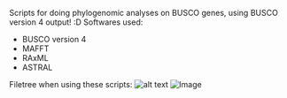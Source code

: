 Scripts for doing phylogenomic analyses on BUSCO genes, using BUSCO version 4 output! :D
Softwares used:
- BUSCO version 4
- MAFFT
- RAxML
- ASTRAL

Filetree when using these scripts:
![alt text](https://github.com/[username]/[reponame]/blob/[branch]/image.jpg?raw=true)
![Image](https://github.com/fernmoss/fungi_genome_scripts/blob/master/busco_phylogenomics_filetree1.png)
